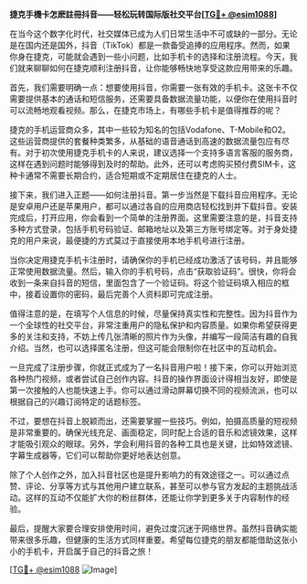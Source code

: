 **捷克手機卡怎麽註冊抖音——轻松玩转国际版社交平台[[TG💪+ @esim1088](https://t.me/s/esim1088)]**

在当今这个数字化时代，社交媒体已成为人们日常生活中不可或缺的一部分。无论是在国内还是国外，抖音（TikTok）都是一款备受追捧的应用程序。然而，如果你身在捷克，可能就会遇到一些小问题，比如手机卡的选择和注册流程。今天，我们就来聊聊如何在捷克顺利注册抖音，让你能够畅快地享受这款应用带来的乐趣。

首先，我们需要明确一点：想要使用抖音，你需要一张有效的手机卡。这张卡不仅需要提供基本的通话和短信服务，还需要具备数据流量功能，以便你在使用抖音时可以流畅地观看视频。那么，在捷克市场上，有哪些手机卡是值得推荐的呢？

捷克的手机运营商众多，其中一些较为知名的包括Vodafone、T-Mobile和O2。这些运营商提供的套餐种类繁多，从基础的语音通话到高速的数据流量包应有尽有。对于初次使用捷克手机卡的人来说，建议选择一个支持多语言客服的服务商，这样在遇到问题时能够得到及时的帮助。此外，还可以考虑购买预付费SIM卡，这种卡通常不需要长期合约，适合短期或不定期居住在捷克的人士。

接下来，我们进入正题——如何注册抖音。第一步当然是下载抖音应用程序。无论是安卓用户还是苹果用户，都可以通过各自的应用商店轻松找到并下载抖音。安装完成后，打开应用，你会看到一个简单的注册界面。这里需要注意的是，抖音支持多种方式登录，包括手机号码验证、邮箱地址以及第三方账号绑定等。对于身处捷克的用户来说，最便捷的方式莫过于直接使用本地手机号进行注册。

当你决定用捷克手机卡注册时，请确保你的手机已经成功激活了该号码，并且能够正常使用数据流量。然后，输入你的手机号码，点击“获取验证码”。很快，你将会收到一条来自抖音的短信，里面包含了一个验证码。将这个验证码填入相应的框中，接着设置你的密码，最后完善个人资料即可完成注册。

值得注意的是，在填写个人信息的时候，尽量保持真实性和完整性。因为抖音作为一个全球性的社交平台，非常注重用户的隐私保护和内容质量。如果你希望获得更多的关注和支持，不妨上传几张清晰的照片作为头像，并编写一段简洁有趣的自我介绍。当然，也可以选择匿名注册，但这可能会限制你在社区中的互动机会。

一旦完成了注册步骤，你就正式成为了一名抖音用户啦！接下来，你可以开始浏览各种热门视频，或者尝试自己创作内容。抖音的操作界面设计得相当友好，即使是第一次接触的人也能快速上手。你可以通过滑动屏幕切换不同的视频流派，也可以根据自己的兴趣订阅特定的话题标签。

不过，要想在抖音上脱颖而出，还需要掌握一些技巧。例如，拍摄高质量的短视频是非常重要的。确保光线充足、画面稳定，同时配上合适的音乐和滤镜效果，这样才能吸引观众的眼球。另外，学会利用抖音的各种工具也是关键，比如特效滤镜、字幕生成器等，它们可以帮助你更好地表达创意。

除了个人创作之外，加入抖音社区也是提升影响力的有效途径之一。可以通过点赞、评论、分享等方式与其他用户建立联系，甚至可以参与官方发起的主题挑战活动。这样的互动不仅能扩大你的粉丝群体，还能让你学到更多关于内容制作的经验。

最后，提醒大家要合理安排使用时间，避免过度沉迷于网络世界。虽然抖音确实能带来很多乐趣，但健康的生活方式同样重要。希望每位捷克的朋友都能借助这张小小的手机卡，开启属于自己的抖音之旅！

[[TG💪+ @esim1088](https://t.me/s/esim1088) ![Image](https://i.postimg.cc/4NQfJmqS/Snipaste-2025-05-13-00-14-12.png)]